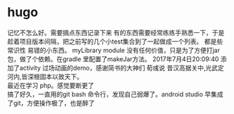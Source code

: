 # hugo

记忆不怎么好。需要搞点东西记录下来
有的东西需要经常练练手熟悉一下，于是趁着项目版本间隔，把之前写的几个小test集合到了一起做成一个列表。
都是些常识性 易错的小东西。
myLibrary module 没有任何价值，只是为了方便打jar包，做了个依赖。在gradle 里配置了makeJar方法。
2017年7月4日20:09:40 添加了activity 过场动画的demo，感谢简书的大神们
荀彧说 昔汉高据关中,光武定河内,皆深根固本以致天下。<br/>
最近在学习 php。感觉要断更了<br/>
搞了好久，一直用的git bash 命令行，发现自己弱爆了。android studio 早集成了git，方便操作极了，也是醉了
